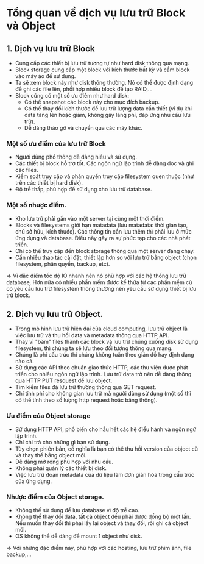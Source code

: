 # Tổng quan về dịch vụ lưu trữ Block và Object

## 1. Dịch vụ lưu trữ Block
- Cung cấp các thiết bị lưu trữ tương tự như hard disk thông qua mạng.
- Block storage cung cấp một block với kích thước bất kỳ và cắm block vào máy ảo để sử dụng.
- Ta sẽ xem block này như disk thông thường. Nó có thể được định dạng để ghi các file lên, phối hợp nhiều block để tạo RAID,...
- Block cũng có một số ưu điểm như hard disk:
  - Có thể snapshot các block này cho mục đích backup.
  - Có thể thay đổi kích thước để lưu trữ lượng data cần thiết (ví dụ khi data tăng lên hoặc giảm, không gây lãng phí, đáp ứng nhu cầu lưu trữ).
  - Dễ dàng tháo gỡ và chuyển qua các máy khác.

### Một số ưu điểm của lưu trữ Block
- Người dùng phổ thông dễ dàng hiểu và sử dụng.
- Các thiết bị block hỗ trợ tốt. Các ngôn ngữ lập trình dễ dàng đọc và ghi các files.
- Kiểm soát truy cập và phân quyền truy cập filesystem quen thuộc (như trên các thiết bị hard disk).
- Độ trễ thấp, phù hợp để sử dụng cho lưu trữ database.

### Một số nhược điểm.
- Kho lưu trữ phải gắn vào một server tại cùng một thời điểm.
- Blocks và filesystems giới hạn matadata (lưu matadata: thời gian tạo, chủ sở hữu, kích thước). Các thông tin cần lưu thêm thì phải lưu ở mức ứng dụng và database. Điều này gây ra sự phức tạp cho các nhà phát triển.
- Chỉ có thể truy cập đến block storage thông qua một server đang chạy.
- Cần nhiều thao tác cài đặt, thiết lập hơn so với lưu trữ bằng object (chọn filesystem, phân quyền, backup, etc).

=> Vì đặc điểm tốc độ IO nhanh nên nó phù hợp với các hệ thống lưu trữ database. Hơn nữa có nhiều phần mềm được kế thừa từ các phần mềm cũ có yêu cầu lưu trữ filesystem thông thường nên yêu cầu sử dụng thiết bị lưu trữ block.

## 2. Dịch vụ lưu trữ Object.
- Trong mô hình lưu trữ hiện đại của cloud computing, lưu trữ object là việc lưu trữ và thu hồi data và metadata thông qua HTTP API.
- Thay vì "băm" files thành các block và lưu trữ chúng xuống disk sử dụng filesystem, thì chúng ta sẽ lưu theo đối tượng thông qua mạng.
- Chúng là phi cấu trúc thì chúng không tuân theo giản đồ hay định dạng nào cả.
- Sử dụng các API theo chuẩn giao thức HTTP, các thư viện được phát triển cho nhiều ngôn ngữ lập trình. Lưu trữ data trở nên dễ dàng thông qua HTTP PUT resquest để lưu object.
- Tìm kiếm files đã lưu trữ thường thông qua GET request.
- Chỉ tính phí cho không gian lưu trữ mà người dùng sử dụng (một số thì có thể tính theo số lượng http request hoặc băng thông).

### Ưu điểm của Object storage
- Sử dụng HTTP API, phổ biến cho hầu hết các hệ điều hành và ngôn ngữ lập trình.
- Chỉ chi trả cho những gì bạn sử dụng.
- Tùy chọn phiên bản, có nghĩa là bạn có thể thu hồi version của object cũ và thay thế bằng object mới.
- Dễ dàng mở rộng phù hợp với nhu cầu.
- Không phải quản lý các thiết bị disk.
- Việc lưu trữ đoạn metadata của dữ liệu làm đơn giản hóa trong cấu trúc của ứng dụng.

### Nhược điểm của Object storage.
- Không thể sử dụng để lưu database vì độ trễ cao.
- Không thể thay đổi data, tất cả object đều phải được đồng bộ một lần. Nếu muốn thay đổi thì phải lấy lại object và thay đổi, rồi ghi cả object mới.
- OS không thể dễ dàng để mount 1 object như disk.

=> Với những đặc điểm này, phù hợp với các hosting, lưu trữ phim ảnh, file backup,...
